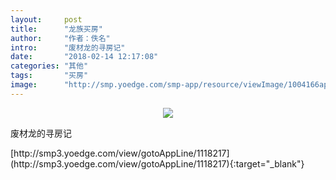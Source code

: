 ```yaml
---
layout:     post
title:      "龙族买房"
author:     "作者：佚名"
intro:      "废材龙的寻房记"
date:       "2018-02-14 12:17:08"
categories: "其他"
tags:       "买房"
image:      "http://smp.yoedge.com/smp-app/resource/viewImage/1004166appline.png"
---
```

<div style="text-align: center">
<p><img src="http://smp.yoedge.com/smp-app/resource/viewImage/1004166appline.png"/></p>
</div>
<p class="post-meta">
<span>废材龙的寻房记</span>
</p>
[http://smp3.yoedge.com/view/gotoAppLine/1118217](http://smp3.yoedge.com/view/gotoAppLine/1118217){:target="_blank"}


